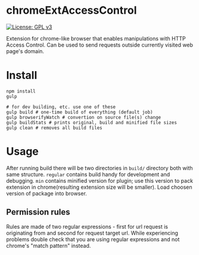 # chromeExtAccessControl

[![License: GPL v3](https://img.shields.io/badge/License-GPL%20v3-blue.svg)](http://www.gnu.org/licenses/gpl-3.0)

Extension for chrome-like browser that enables manipulations with HTTP Access Control.
Can be used to send requests outside currently visited web page's domain.

# Install
```
npm install
gulp

# for dev building, etc. use one of these
gulp build # one-time build of everything (default job)
gulp browserifyWatch # convertion on source file(s) change
gulp buildStats # prints original, build and minified file sizes
gulp clean # removes all build files
```

# Usage
After running build there will be two directories in `build/` directory both with same structure.
`regular` contains build handy for development and debugging. `min` contains minified version for plugin;
use this version to pack extension in chrome(resulting extension size will be smaller).
Load choosen version of package into browser.

## Permission rules
Rules are made of two regular expressions - first for url request is originating from and second for request target url.
While experiencing problems double check that you are using regular expressions and not chrome's "match pattern" instead.

